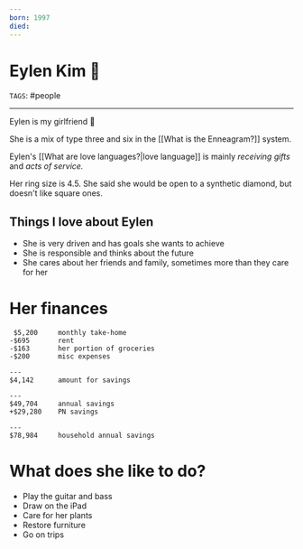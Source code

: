 ```yaml
---
born: 1997
died: 
---
```

# Eylen Kim 💞
`TAGS`: #people 

---
Eylen is my girlfriend 🥰

She is a mix of type three and six in the [[What is the Enneagram?]] system. 

Eylen's [[What are love languages?|love language]] is mainly *receiving gifts* and *acts of service.*

Her ring size is 4.5. She said she would be open to a synthetic diamond, but doesn't like square ones. 

## Things I love about Eylen
- She is very driven and has goals she wants to achieve
- She is responsible and thinks about the future
- She cares about her friends and family, sometimes more than they care for her


# Her finances
```
 $5,200		monthly take-home
-$695		rent
-$163		her portion of groceries
-$200		misc expenses

---
$4,142		amount for savings

---
$49,704		annual savings
+$29,280	PN savings

---
$78,984		household annual savings

```

# What does she like to do?
- Play the guitar and bass
- Draw on the iPad
- Care for her plants
- Restore furniture
- Go on trips